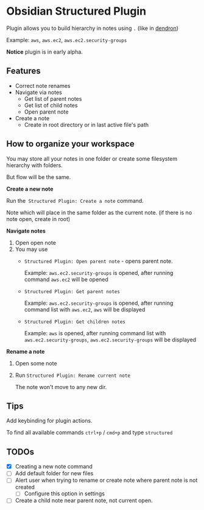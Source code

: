 # Obsidian Structured Plugin

Plugin allows you to build hierarchy in notes using `.`
(like in [dendron](https://wiki.dendron.so/))

Example: `aws`, `aws.ec2`, `aws.ec2.security-groups`

**Notice** plugin is in early alpha.

## Features

-   Correct note renames
-   Navigate via notes
    -   Get list of parent notes
    -   Get list of child notes
    -   Open parent note
-   Create a note
    -   Create in root directory or in last active file's path

## How to organize your workspace

You may store all your notes in one folder or create some filesystem hierarchy with folders.

But flow will be the same.

**Create a new note**

Run the` Structured Plugin: Create a note` command.

Note which will place in the same folder as the current note. (if there is no note open, create in root)

**Navigate notes**

1. Open open note
2. You may use
   - `Structured Plugin: Open parent note` - opens parent note.

     Example: `aws.ec2.security-groups` is opened, after running command `aws.ec2` will be opened

   - `Structured Plugin: Get parent notes`

     Example: `aws.ec2.security-groups` is opened, after running command list with `aws.ec2`, `aws` will be displayed

   - `Structured Plugin: Get children notes`

     Example: `aws` is opened, after running command list with `aws.ec2.security-groups`, `aws.ec2.security-groups` will be displayed

**Rename a note**

1. Open some note
2. Run `Structured Plugin: Rename current note`
  
   The note won't move to any new dir.

## Tips

Add keybinding for plugin actions.

To find all available commands `ctrl+p` / `cmd+p` and type `structured`

## TODOs

-   [x] Creating a new note command
-   [ ] Add default folder for new files
-   [ ] Alert user when trying to rename or create note where parent note is not created
    -   [ ] Configure this option in settings
-   [ ] Create a child note near parent note, not current open.
